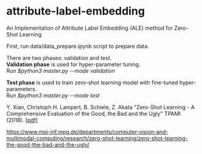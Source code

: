 # attribute-label-embedding
An Implementation of Attribute Label Embedding (ALE) method for Zero-Shot Learning

First, run data/data_prepare.ipynb script to prepare data. 

There are two phases: validation and test.   
**Validation phase** is used for hyper-parameter tuning.   
Run *$python3 master.py --mode validation*

**Test phase** is used to train zero-shot learning model with fine-tuned hyper-parameters.    
Run *$python3 master.py --mode test*
   
Y. Xian, Christoph H. Lampert, B. Schiele, Z. Akata "Zero-Shot Learning - A Comprehensive Evaluation of the Good, the Bad and the Ugly" TPAMI (2018). [[pdf]](https://arxiv.org/pdf/1707.00600.pdf)

https://www.mpi-inf.mpg.de/departments/computer-vision-and-multimodal-computing/research/zero-shot-learning/zero-shot-learning-the-good-the-bad-and-the-ugly/
